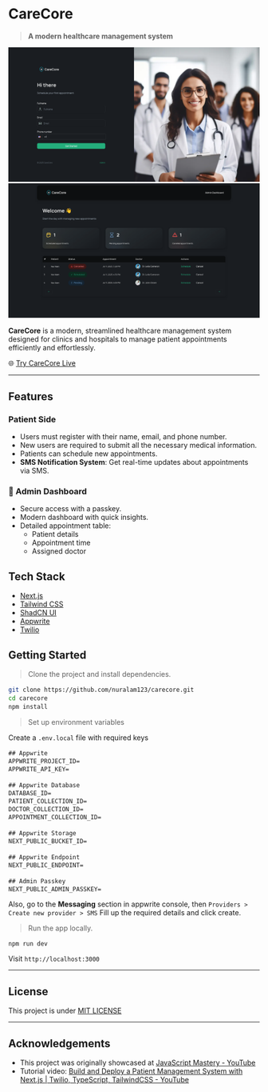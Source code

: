 # CareCore

> **A modern healthcare management system**

![CareCore](./public/carecore.png)
![CareCore Admin](./public/carecore_admin.png)

**CareCore** is a modern, streamlined healthcare management system designed for clinics and hospitals to manage patient appointments efficiently and effortlessly.

🌐 [Try CareCore Live](https://carecore-mocha.vercel.app/)

---

## Features

### Patient Side

- Users must register with their name, email, and phone number.
- New users are required to submit all the necessary medical information.
- Patients can schedule new appointments.
- **SMS Notification System**: Get real-time updates about appointments via SMS.

### 🔐 Admin Dashboard

- Secure access with a passkey.
- Modern dashboard with quick insights.
- Detailed appointment table:
  - Patient details
  - Appointment time
  - Assigned doctor

## Tech Stack

- [Next.js](https://nextjs.org/)
- [Tailwind CSS ](https://tailwindcss.com/)
- [ShadCN UI](https://ui.shadcn.com/)
- [Appwrite](https://appwrite.io/)
- [Twilio](https://www.twilio.com/)

## Getting Started

> Clone the project and install dependencies.

```bash
git clone https://github.com/nuralam123/carecore.git
cd carecore
npm install
```

> Set up environment variables

Create a `.env.local` file with required keys

```
## Appwrite
APPWRITE_PROJECT_ID=
APPWRITE_API_KEY=

## Appwrite Database
DATABASE_ID=
PATIENT_COLLECTION_ID=
DOCTOR_COLLECTION_ID=
APPOINTMENT_COLLECTION_ID=

## Appwrite Storage
NEXT_PUBLIC_BUCKET_ID=

## Appwrite Endpoint
NEXT_PUBLIC_ENDPOINT=

## Admin Passkey
NEXT_PUBLIC_ADMIN_PASSKEY=
```

Also, go to the **Messaging** section in appwrite console, then `Providers > Create new provider > SMS`
Fill up the required details and click create.

> Run the app locally.

```bash
npm run dev
```

Visit `http://localhost:3000`

---

## License

This project is under [MIT LICENSE](./LICENSE)

---

## Acknowledgements

- This project was originally showcased at [JavaScript Mastery - YouTube](https://www.youtube.com/@javascriptmastery)
- Tutorial video: [Build and Deploy a Patient Management System with Next.js | Twilio, TypeScript, TailwindCSS - YouTube](https://youtu.be/lEflo_sc82g)
